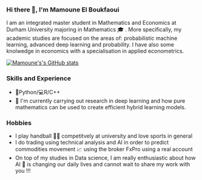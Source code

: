 ### Hi there 👋, I'm Mamoune El Boukfaoui
I am an integrated master student in Mathematics and Economics at Durham University majoring in Mathematics 🎓 . More specifically, my academic studies are focused on the areas of: probabilistic machine learning, advanced deep learning and probability.
I have also some knolwedge in economics with a specialisation in applied econometrics.

[![Mamoune's's GitHub stats](https://github-readme-stats.vercel.app/api?username=MamouneElBoukfaoui)](https://github.com/MamouneElBoukfaoui/github-readme-stats)
### Skills and Experience
- 🐍Python/💻R/C++
- 🔭 I'm currently carrying out research in deep learning and how pure mathematics can be used to create efficient hybrid learning models.

### Hobbies
- I play handball 🤾‍♂️ competitvely at university and love sports in general
- I do trading using technical analysis and AI in order to predict commodities movement 📈 using the broker FxPro using a real account  
- On top of my studies in Data science, I am really enthusiastic about how AI 🤖 is changing our daily lives and cannot wait to share my work with you !!! 



